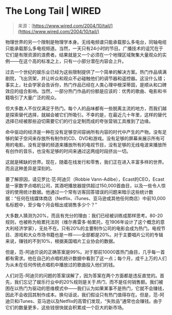 <!--yml

类别：未分类

日期：2024-05-27 15:02:26

-->

# The Long Tail | WIRED

> 来源：[https://www.wired.com/2004/10/tail/](https://www.wired.com/2004/10/tail/)

物理世界的另一个限制是物理学本身。无线电频谱只能承载那么多电台，同轴电缆只能承载那么多电视频道。当然，一天只有24小时的节目。广播技术的诅咒在于它们是有限资源的浪费者。结果就是又一个必须在一个地理区域聚集大量观众的实例——在这个高的标准之上，只有一小部分潜在内容会上升。

过去一个世纪的娱乐业已经为这些限制提供了一个简单的解决方案。热门作品填满剧院，飞出货架，并让听众和观众不必碰触他们的调节器和遥控器。这没什么错；事实上，社会学家会告诉你，热门作品已经在人类心理中根深蒂固，是顺从和口碑效应的组合影响。当然，一部分热门作品的份额是应该的：优秀的歌曲、电影和书籍吸引了大量广泛的观众。

但大多数人不仅仅满足于热门。每个人的品味都有一些脱离主流的地方，而我们越是探索替代选择，就越会被它们所吸引。不幸的是，在最近几十年里，这样的替代选择已经被那些迫切需要它们的行业定制而成的夸张营销工具推到了边缘。

命中驱动的经济是一种在没有足够空间容纳所有内容的时代中产生的产物。没有足够的架子空间来存放所有制作的CD、DVD和游戏。没有足够的屏幕来展示所有可用的电影。没有足够的频道来播放所有的电视节目，没有足够的无线电波来播放所有创作的音乐，也没有足够的时间来通过这两组时段挤出一切。

这就是稀缺的世界。现在，随着在线发行和零售，我们正在进入丰富多样的世界。而且这种差异是深刻的。

要了解原因，请见罗比·范·阿迪贝（Robbie Vann-Adibe），Ecast的CEO，Ecast是一家数字点唱机公司，其酒吧播放器提供超过150,000首曲目，以及一些令人惊讶的使用统计数据。他通过一个常有访客回答错误的问题来暗示这些统计数据：“任何在线媒体商店（Netflix、iTunes、亚马逊或其他任何商店）中前10,000名标题中，至少每个月会租出或销售多少个？”

大多数人猜测为20%，而且有充分的理由：我们已经被训练成那样思考。80-20规则，也被称为帕累托法则（维尔弗雷多·帕累托，在1906年设计了这个概念的意大利经济学家），无处不在。只有20%的主要制作公司的电影会成为热门。电视节目、游戏和大众市场书籍也是一样——全部都是20%。对于主要唱片公司的专辑来说，赚钱的不到10%，根据美国唱片工业协会的数据。

但是，范-阿迪贝说的正确答案是99%。对于那前10000首热门曲目，几乎每一首都有需求。他在自己的点唱机统计数据中看到了这一点；每个月，成千上万的人们为从未在任何传统点唱机中播放过的歌曲投入他们的钱。

人们对范-阿迪贝的问题的答案误解了，因为答案在两个方面都是违反直觉的。首先，我们忘记了娱乐行业中的20%规则是关于*热门*，而不是任何销售额。我们被困在以热门为驱动的思维模式中——我们认为如果某事不是热门，它就不会赚钱，因此不会收回其制作成本。换句话说，我们假设只有热门值得存在。但是，范-阿迪贝和iTunes、亚马逊以及Netflix的高管们发现，“失败品”通常也会赚钱。由于它们的数量更多，这些钱很快就会积累成一个巨大的新市场。
